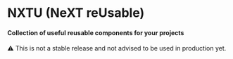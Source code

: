 # NXTU (NeXT reUsable)
#### Collection of useful reusable components for your projects

⚠️ This is not a stable release and not advised to be used in production yet.